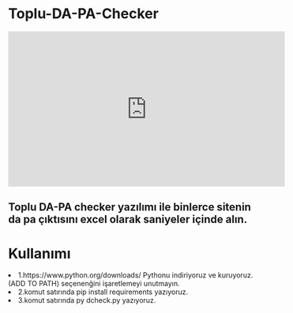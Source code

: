 <h1>Toplu-DA-PA-Checker</h1>
<iframe width="560" height="315" src="https://www.youtube.com/embed/Om1P2Ct_334" title="YouTube video player" frameborder="0" allow="accelerometer; autoplay; clipboard-write; encrypted-media; gyroscope; picture-in-picture" allowfullscreen></iframe><h2>Toplu DA-PA checker yazılımı ile binlerce sitenin da pa çıktısını excel olarak saniyeler içinde alın.</h2>
<h1>Kullanımı</h1>
<div class="p">
<li>1.https://www.python.org/downloads/ Pythonu indiriyoruz ve kuruyoruz. (ADD TO PATH) seçenenğini işaretlemeyi unutmayın.</li>
<li>2.komut satırında pip install requirements yazıyoruz.</li>
<li>3.komut satırında py dcheck.py yazıyoruz.</li>
</div>
